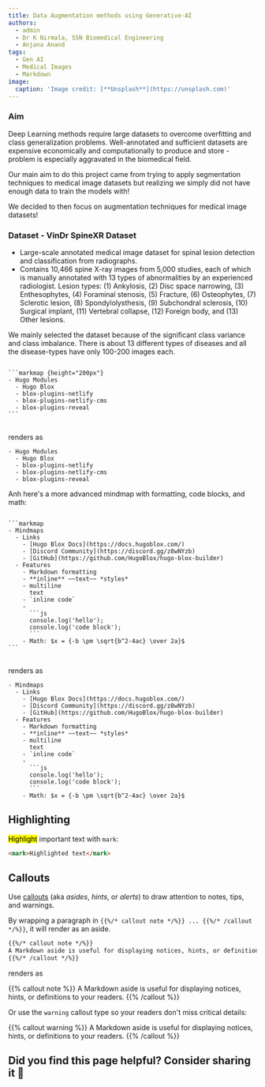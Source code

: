 ```yaml
---
title: Data Augmentation methods using Generative-AI
authors:
  - admin
  - Dr K Nirmala, SSN Biomedical Engineering
  - Anjana Anand
tags:
  - Gen AI
  - Medical Images
  - Markdown
image:
  caption: 'Image credit: [**Unsplash**](https://unsplash.com)'
---
```

### Aim

Deep Learning methods require large datasets to overcome overfitting and class generalization problems.
Well-annotated and sufficient datasets are expensive economically and computationally to produce and store - problem is especially aggravated in the biomedical field. 

Our main aim to do this project came from trying to apply segmentation techniques to medical image datasets but realizing we simply did not have enough data to train the models with! 

We decided to then focus on augmentation techniques for medical image datasets! 


### Dataset - VinDr SpineXR Dataset

- Large-scale annotated medical image dataset for spinal lesion detection and classification from radiographs. 
- Contains 10,466 spine X-ray images from 5,000 studies, each of which is manually annotated with 13 types of abnormalities by an experienced radiologist.
Lesion types: (1) Ankylosis, (2) Disc space narrowing, (3) Enthesophytes, (4) Foraminal stenosis, (5) Fracture, (6) Osteophytes, (7) Sclerotic lesion, (8) Spondylolysthesis, (9) Subchondral sclerosis, (10) Surgical implant, (11) Vertebral collapse, (12) Foreign body, and (13) Other lesions.

We mainly selected the dataset because of the significant class variance and class imbalance. There is about 13 different types of diseases and all the disease-types have only 100-200 images each.

<div class="highlight">
<pre class="chroma">
<code>
```markmap {height="200px"}
- Hugo Modules
  - Hugo Blox
  - blox-plugins-netlify
  - blox-plugins-netlify-cms
  - blox-plugins-reveal
```
</code>
</pre>
</div>

renders as

```markmap {height="200px"}
- Hugo Modules
  - Hugo Blox
  - blox-plugins-netlify
  - blox-plugins-netlify-cms
  - blox-plugins-reveal
```

Anh here's a more advanced mindmap with formatting, code blocks, and math:

<div class="highlight">
<pre class="chroma">
<code>
```markmap
- Mindmaps
  - Links
    - [Hugo Blox Docs](https://docs.hugoblox.com/)
    - [Discord Community](https://discord.gg/z8wNYzb)
    - [GitHub](https://github.com/HugoBlox/hugo-blox-builder)
  - Features
    - Markdown formatting
    - **inline** ~~text~~ *styles*
    - multiline
      text
    - `inline code`
    -
      ```js
      console.log('hello');
      console.log('code block');
      ```
    - Math: $x = {-b \pm \sqrt{b^2-4ac} \over 2a}$
```
</code>
</pre>
</div>

renders as

```markmap
- Mindmaps
  - Links
    - [Hugo Blox Docs](https://docs.hugoblox.com/)
    - [Discord Community](https://discord.gg/z8wNYzb)
    - [GitHub](https://github.com/HugoBlox/hugo-blox-builder)
  - Features
    - Markdown formatting
    - **inline** ~~text~~ *styles*
    - multiline
      text
    - `inline code`
    -
      ```js
      console.log('hello');
      console.log('code block');
      ```
    - Math: $x = {-b \pm \sqrt{b^2-4ac} \over 2a}$
```

## Highlighting

<mark>Highlight</mark> important text with `mark`:

```html
<mark>Highlighted text</mark>
```

## Callouts

Use [callouts](https://docs.hugoblox.com/reference/markdown/#callouts) (aka _asides_, _hints_, or _alerts_) to draw attention to notes, tips, and warnings.

By wrapping a paragraph in `{{%/* callout note */%}} ... {{%/* /callout */%}}`, it will render as an aside.

```markdown
{{%/* callout note */%}}
A Markdown aside is useful for displaying notices, hints, or definitions to your readers.
{{%/* /callout */%}}
```

renders as

{{% callout note %}}
A Markdown aside is useful for displaying notices, hints, or definitions to your readers.
{{% /callout %}}

Or use the `warning` callout type so your readers don't miss critical details:

{{% callout warning %}}
A Markdown aside is useful for displaying notices, hints, or definitions to your readers.
{{% /callout %}}

## Did you find this page helpful? Consider sharing it 🙌
